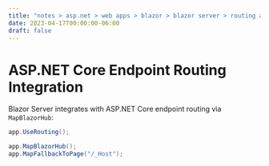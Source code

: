 ```yaml
---
title: "notes > asp.net > web apps > blazor > blazor server > routing and navigation"
date: 2023-04-17T00:00:00-06:00
draft: false
---
```


# ASP.NET Core Endpoint Routing Integration
Blazor Server integrates with ASP.NET Core endpoint routing via `MapBlazorHub`:
```cs
app.UseRouting();

app.MapBlazorHub();
app.MapFallbackToPage("/_Host");
```